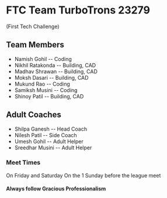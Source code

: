 # FTC Team TurboTrons 23279 

(First Tech Challenge)

## Team Members
- Namish Gohil -- Coding
- Nikhil Ratakonda -- Building, CAD
- Madhav Shrawan -- Building, CAD
- Moksh Dasari -- Building, CAD
- Mukund Rao -- Coding
- Samiksh Musini -- Coding
- Shinoy Patil -- Building, CAD
  
## Adult Coaches
- Shilpa Ganesh -- Head Coach
- Nilesh Patil -- Side Coach
- Umesh Gohil -- Adult Helper
- Sreedhar Musini -- Adult Helper

### Meet Times
On Friday and Saturday
On the 1 Sunday before the league meet

#### Always follow Gracious Professionalism
